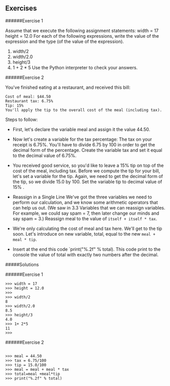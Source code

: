 ## Exercises

######Exercise 1


Assume that we execute the following assignment statements:
width = 17
height = 12.0
For each of the following expressions, write the value of the expression and the
type (of the value of the expression).
1. width/2
2. width/2.0
3. height/3
4. 1 + 2 * 5
Use the Python interpreter to check your answers.



######Exercise 2

You've finished eating at a restaurant, and received this bill:
```
Cost of meal: $44.50
Restaurant tax: 6.75%
Tip: 15%
You'll apply the tip to the overall cost of the meal (including tax).
```
Steps to follow:

- First, let's declare the variable meal and assign it the value 44.50.

- Now let's create a variable for the tax percentage:
The tax on your receipt is 6.75%. You'll have to divide 6.75 by 100 in order to get the decimal form of the percentage.
Create the variable tax and set it equal to the decimal value of 6.75%.

- You received good service, so you'd like to leave a 15% tip on top of the cost of the meal, including tax.
Before we compute the tip for your bill, let's set a variable for the tip. Again, we need to get the decimal form of the tip, so we divide 15.0 by 100.
Set the variable tip to decimal value of 15% .


- Reassign in a Single Line
 We've got the three variables we need to perform our calculation, and we know some arithmetic operators that can help us out.
(We saw in 3.3 Variables that we can reassign variables. For example, we could say spam = 7, then later change our minds and say spam = 3.)
Reassign meal to the value of `itself + itself * tax`.

- We're only calculating the cost of meal and tax here. We'll get to the tip soon. Let's introduce on new variable, total, equal to the new `meal + meal * tip`.

- Insert at the end this code `print("%.2f" % total). This code print to the console the value of total with exactly two numbers after the decimal.


#####Solutions

######Exercise 1


```
>>> width = 17
>>> height = 12.0
>>>
>>> width/2
8
>>> width/2.0
8.5
>>> height/3
4.0
>>> 1+ 2*5
11
>>>
```

######Exercise 2
```

>>> meal = 44.50
>>> tax = 6.75/100
>>> tip = 15.0/100
>>> meal = meal + meal * tax
>>> total=meal +meal*tip
>>> print("%.2f" % total)
```

